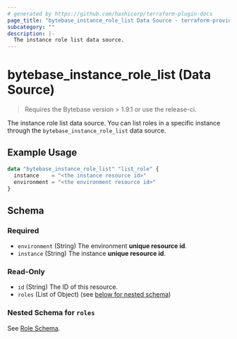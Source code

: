 ```yaml
---
# generated by https://github.com/hashicorp/terraform-plugin-docs
page_title: "bytebase_instance_role_list Data Source - terraform-provider-bytebase"
subcategory: ""
description: |-
  The instance role list data source.
---
```


# bytebase_instance_role_list (Data Source)

> Requires the Bytebase version > 1.9.1 or use the release-ci.

The instance role list data source. You can list roles in a specific instance through the `bytebase_instance_role_list` data source.

## Example Usage

```terraform
data "bytebase_instance_role_list" "list_role" {
  instance    = "<the instance resource id>"
  environment = "<the environment resource id>"
}
```

## Schema

### Required

- `environment` (String) The environment **unique resource id**.
- `instance` (String) The instance **unique resource id**.

### Read-Only

- `id` (String) The ID of this resource.
- `roles` (List of Object) (see [below for nested schema](#nestedatt--roles))

<a id="nestedatt--roles"></a>

### Nested Schema for `roles`

See [Role Schema](https://registry.terraform.io/providers/bytebase/bytebase/latest/docs/data-sources/instance_role#schema).